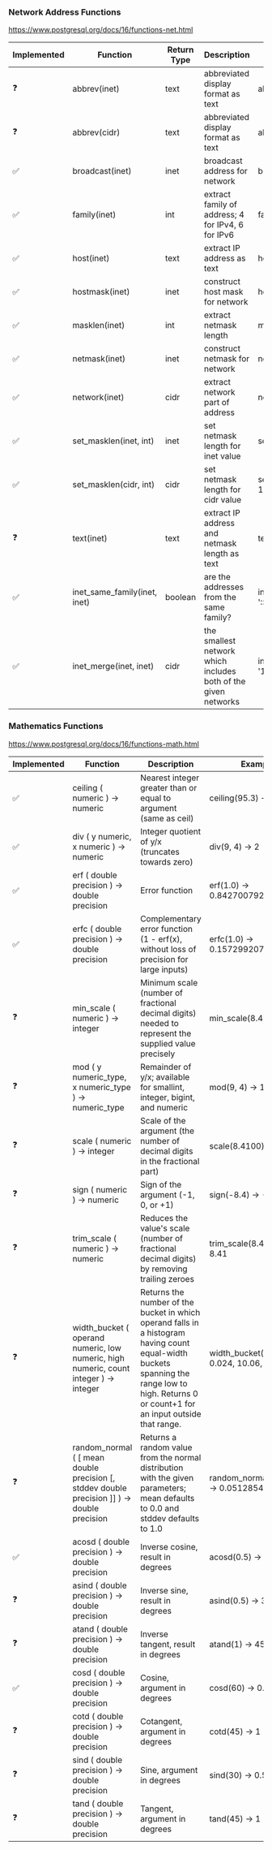 ### Network Address Functions
https://www.postgresql.org/docs/16/functions-net.html

| Implemented | Function                     | Return Type | Description                                                    | Example                                        | Result           |
|-------------|------------------------------|-------------|----------------------------------------------------------------|------------------------------------------------|------------------|
| ❓           | abbrev(inet)                 | text        | abbreviated display format as text                             | abbrev(inet '10.1.0.0/16')                     | 10.1.0.0/16      |
| ❓           | abbrev(cidr)                 | text        | abbreviated display format as text                             | abbrev(cidr '10.1.0.0/16')                     | 10.1/16          |
| ✅︎          | broadcast(inet)              | inet        | broadcast address for network                                  | broadcast('192.168.1.5/24')                    | 192.168.1.255/24 |
| ✅︎          | family(inet)                 | int         | extract family of address; 4 for IPv4, 6 for IPv6              | family('::1')                                  | 6                |
| ✅︎          | host(inet)                   | text        | extract IP address as text                                     | host('192.168.1.5/24')                         | 192.168.1.5      |
| ✅︎          | hostmask(inet)               | inet        | construct host mask for network                                | hostmask('192.168.23.20/30')                   | 0.0.0.3          |
| ✅︎          | masklen(inet)                | int         | extract netmask length                                         | masklen('192.168.1.5/24')                      | 24               |
| ✅︎          | netmask(inet)                | inet        | construct netmask for network                                  | netmask('192.168.1.5/24')                      | 255.255.255.0    |
| ✅︎          | network(inet)                | cidr        | extract network part of address                                | network('192.168.1.5/24')                      | 192.168.1.0/24   |
| ✅︎          | set_masklen(inet, int)       | inet        | set netmask length for inet value                              | set_masklen('192.168.1.5/24', 16)              | 192.168.1.5/16   |
| ✅︎          | set_masklen(cidr, int)       | cidr        | set netmask length for cidr value                              | set_masklen('192.168.1.0/24'::cidr, 16)        | 192.168.0.0/16   |
| ❓           | text(inet)                   | text        | extract IP address and netmask length as text                  | text(inet '192.168.1.5')                       | 192.168.1.5/32   |
| ✅︎          | inet_same_family(inet, inet) | boolean     | are the addresses from the same family?                        | inet_same_family('192.168.1.5/24', '::1')      | false            |
| ✅︎          | inet_merge(inet, inet)       | cidr        | the smallest network which includes both of the given networks | inet_merge('192.168.1.5/24', '192.168.2.5/24') |

### Mathematics Functions
https://www.postgresql.org/docs/16/functions-math.html

| Implemented | Function                                                                                   | Description                                                                                                                                                                                   | Example                                 |
|-------------|--------------------------------------------------------------------------------------------|-----------------------------------------------------------------------------------------------------------------------------------------------------------------------------------------------|-----------------------------------------|
| ✅︎          | ceiling ( numeric ) → numeric                                                              | Nearest integer greater than or equal to argument (same as ceil)                                                                                                                              | ceiling(95.3) → 96                      |
| ✅︎          | div ( y numeric, x numeric ) → numeric                                                     | Integer quotient of y/x (truncates towards zero)                                                                                                                                              | div(9, 4) → 2                           | 
| ✅︎          | erf ( double precision ) → double precision                                                | Error function                                                                                                                                                                                | erf(1.0) → 0.8427007929497149           |
| ✅           | erfc ( double precision ) → double precision                                               | Complementary error function (1 - erf(x), without loss of precision for large inputs)                                                                                                         | erfc(1.0) → 0.15729920705028513         | 
| ❓           | min_scale ( numeric ) → integer                                                            | Minimum scale (number of fractional decimal digits) needed to represent the supplied value precisely                                                                                          | min_scale(8.4100) → 2                   | 
| ❓           | mod ( y numeric_type, x numeric_type ) → numeric_type                                      | Remainder of y/x; available for smallint, integer, bigint, and numeric                                                                                                                        | mod(9, 4) → 1                           | 
| ❓           | scale ( numeric ) → integer                                                                | Scale of the argument (the number of decimal digits in the fractional part)                                                                                                                   | scale(8.4100) → 4                       | 
| ❓           | sign ( numeric ) → numeric                                                                 | Sign of the argument (-1, 0, or +1)                                                                                                                                                           | sign(-8.4) → -1                         | 
| ❓           | trim_scale ( numeric ) → numeric                                                           | Reduces the value's scale (number of fractional decimal digits) by removing trailing zeroes                                                                                                   | trim_scale(8.4100) → 8.41               | 
| ❓           | width_bucket ( operand numeric, low numeric, high numeric, count integer ) → integer       | Returns the number of the bucket in which operand falls in a histogram having count equal-width buckets spanning the range low to high. Returns 0 or count+1 for an input outside that range. | width_bucket(5.35, 0.024, 10.06, 5) → 3 | 
| ❓           | random_normal ( [ mean double precision [, stddev double precision ]] ) → double precision | Returns a random value from the normal distribution with the given parameters; mean defaults to 0.0 and stddev defaults to 1.0                                                                | random_normal(0.0, 1.0) → 0.051285419   | 
| ✅           | acosd ( double precision ) → double precision                                              | Inverse cosine, result in degrees                                                                                                                                                             | acosd(0.5) → 60                         | 
| ❓           | asind ( double precision ) → double precision                                              | Inverse sine, result in degrees                                                                                                                                                               | asind(0.5) → 30                         | 
| ❓           | atand ( double precision ) → double precision                                              | Inverse tangent, result in degrees                                                                                                                                                            | atand(1) → 45                           | 
| ✅           | cosd ( double precision ) → double precision                                               | Cosine, argument in degrees                                                                                                                                                                   | cosd(60) → 0.5                          | 
| ❓           | cotd ( double precision ) → double precision                                               | Cotangent, argument in degrees                                                                                                                                                                | cotd(45) → 1                            | 
| ❓           | sind ( double precision ) → double precision                                               | Sine, argument in degrees                                                                                                                                                                     | sind(30) → 0.5                          | 
| ❓           | tand ( double precision ) → double precision                                               | Tangent, argument in degrees                                                                                                                                                                  | tand(45) → 1                            | 
